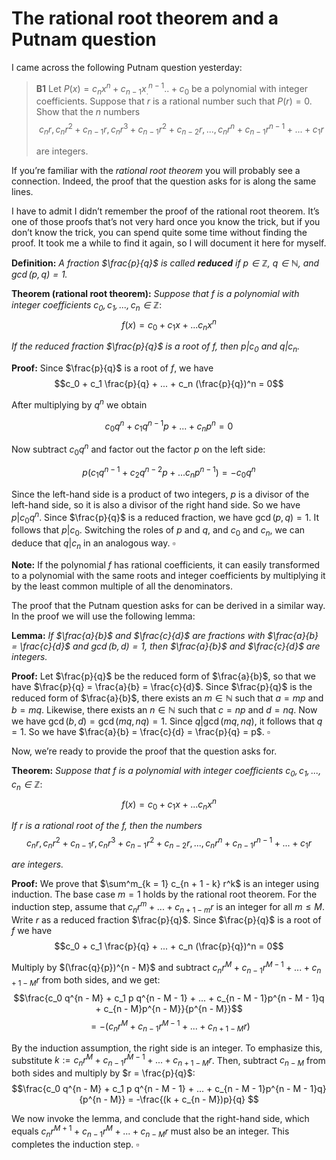 ﻿# The rational root theorem and a Putnam question

I came across the following Putnam question yesterday:

> **B1** Let $P(x) = c_n x^n + c_{n - 1} x^{n - 1} _ ... + c_0$ be a polynomial with integer coefficients. Suppose that $r$ is a rational number such that $P(r) = 0$. Show that the $n$ numbers
$$c_nr, c_nr^2 + c_{n - 1}r, c_nr^3 + c_{n - 1}r^2 + c_{n - 2}r, ..., c_nr^n + c_{n - 1} r^{n - 1} + ... + c_1r$$
>
>are integers.

If you’re familiar with the *rational root theorem* you will probably see a connection. Indeed, the proof that the question asks for is along the same lines.

I have to admit I didn’t remember the proof of the rational root theorem. It’s one of those proofs that’s not very hard once you know the trick, but if you don’t know the trick, you can spend quite some time without finding the proof. It took me a while to find it again, so I will document it here for myself.

**Definition:** *A fraction $\frac{p}{q}$ is called **reduced** if $p \in \mathbb{Z}$, $q \in \mathbb{N}$, and $\gcd(p, q) = 1$.*

**Theorem (rational root theorem):** *Suppose that $f$ is a polynomial with integer coefficients $c_0, c_1, ..., c_n \in \mathbb{Z}$*:
$$f(x) = c_0 + c_1 x + ... c_n x^n $$

*If the reduced fraction $\frac{p}{q}$ is a root of $f$, then $p | c_0$ and $q | c_n$.*

**Proof:** Since $\frac{p}{q}$ is a root of $f$, we have
$$c_0 + c_1 \frac{p}{q} + ... + c_n (\frac{p}{q})^n = 0$$

After multiplying by $q^n$ we obtain

$$c_0 q^n + c_1 q^{n - 1}p + ... + c_n p^n = 0$$

Now subtract $c_0 q^n$ and factor out the factor $p$ on the left side:

$$p(c_1q^{n - 1} + c_2 q^{n - 2} p + ... c_n p^{n - 1}) = -c_0 q^n$$

Since the left-hand side is a product of two integers, $p$ is a divisor of the left-hand side, so it is also a divisor of the right hand side. So we have $p | c_0 q^n$. Since $\frac{p}{q}$ is a reduced fraction, we have $\gcd(p, q) = 1$. It follows that $p | c_0$. Switching the roles of $p$ and $q$, and $c_0$ and $c_n$, we can deduce that $q | c_n$ in an analogous way. $\square$

**Note:** If the polynomial $f$ has rational coefficients, it can easily transformed to a polynomial with the same roots and integer coefficients by multiplying it by the least common multiple of all the denominators.

The proof that the Putnam question asks for can be derived in a similar way. In the proof we will use the following lemma:

**Lemma:** *If $\frac{a}{b}$ and $\frac{c}{d}$ are fractions with $\frac{a}{b} = \frac{c}{d}$ and $\gcd(b,d) = 1$, then $\frac{a}{b}$ and $\frac{c}{d}$ are integers.*

**Proof:** Let $\frac{p}{q}$ be the reduced form of $\frac{a}{b}$, so that we have $\frac{p}{q} = \frac{a}{b} = \frac{c}{d}$. Since $\frac{p}{q}$ is the reduced form of $\frac{a}{b}$, there exists an $m \in \mathbb{N}$ such that $a = mp$ and $b = mq$. Likewise, there exists an $n \in \mathbb{N}$ such that $c = np$ and $d = nq$. Now we have $\gcd(b, d) = \gcd(mq, nq) = 1$. Since $q | \gcd(mq, nq)$, it follows that $q = 1$. So we have $\frac{a}{b} = \frac{c}{d} = \frac{p}{q} = p$. $\square$

Now, we’re ready to provide the proof that the question asks for.

**Theorem:** *Suppose that $f$ is a polynomial with integer coefficients $c_0, c_1, ..., c_n \in \mathbb{Z}$*:
$$f(x) = c_0 + c_1 x + ... c_n x^n $$

*If $r$ is a rational root of the $f$, then the numbers*
$$c_n r, c_n r^2 + c_{n - 1} r, c_n r^3 + c_{n - 1} r^2 + c_{n - 2} r, ..., c_n r^n + c_{n - 1} r^{n - 1} + ... + c_1 r$$

*are integers.*

**Proof:** We prove that $\sum^m_{k = 1} c_{n + 1 - k} r^k$ is an integer using induction. The base case $m = 1$ holds by the rational root theorem. For the induction step, assume that $c_n r^m + ... + c_{n + 1 - m} r$ is an integer for all $m \leq M$. Write $r$ as a reduced fraction $\frac{p}{q}$. Since $\frac{p}{q}$ is a root of $f$ we have
$$c_0 + c_1 \frac{p}{q} + ... + c_n (\frac{p}{q})^n = 0$$

Multiply by $(\frac{q}{p})^{n - M}$ and subtract $c_n r^M + c_{n - 1} r^{M - 1} + ... + c_{n + 1 - M}r$ from both sides, and we get:
$$\frac{c_0 q^{n - M} + c_1 p q^{n - M - 1} + ... + c_{n - M - 1}p^{n - M - 1}q + c_{n - M}p^{n - M}}{p^{n - M}}$$
$$= -(c_n r^M + c_{n - 1} r^{M - 1} + ... + c_{n + 1 - M}r)$$

By the induction assumption, the right side is an integer. To emphasize this, substitute $k := c_n r^M + c_{n - 1} r^{M - 1} + ... + c_{n + 1 - M}r$. Then, subtract $c_{n - M}$ from both sides and multiply by $r = \frac{p}{q}$:
$$\frac{c_0 q^{n - M} + c_1 p q^{n - M - 1} + ... + c_{n - M - 1}p^{n - M - 1}q}{p^{n - M}} = -\frac{(k + c_{n - M})p}{q} $$

We now invoke the lemma, and conclude that the right-hand side, which equals $c_n r^{M + 1} + c_{n - 1} r^M + ... + c_{n - M}r$ must also be an integer. This completes the induction step. $\square$
